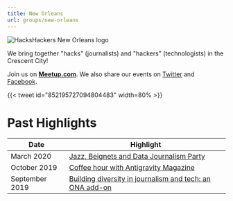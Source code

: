 ```yaml
---
title: New Orleans
url: groups/new-orleans
---
```


![HacksHackers New Orleans logo](https://scontent-sea1-1.xx.fbcdn.net/v/t1.0-9/88185911_1209978832529559_8714623999478333440_n.png?_nc_cat=102&ccb=2&_nc_sid=e3f864&_nc_ohc=AFbYnSy1KusAX9l9lZu&_nc_ht=scontent-sea1-1.xx&oh=2f45355ea0db1d16b06b2edb71856baf&oe=60083A8D)

We bring together "hacks" (journalists) and "hackers" (technologists) in the Crescent City!

Join us on **[Meetup.com](https://www.meetup.com/Hacks-Hackers-New-Orleans/)**. We also share our events on [Twitter](https://twitter.com/HacksHackersNOL) and [Facebook](https://www.facebook.com/hackshackersnola/).

{{< tweet id="852195727094804483" width=80% >}}

# Past Highlights

| **Date**  | **Highlight** |  
|-----------|---------------|  
| March 2020 | [Jazz, Beignets and Data Journalism Party](https://www.meetup.com/Hacks-Hackers-New-Orleans/events/269012606/) |
| October 2019 | [Coffee hour with Antigravity Magazine](https://www.meetup.com/Hacks-Hackers-New-Orleans/events/265687299/) |   
| September 2019 | [Building diversity in journalism and tech: an ONA add-on](https://www.meetup.com/Hacks-Hackers-New-Orleans/events/264346287/) |
